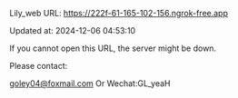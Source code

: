 Lily_web URL: https://222f-61-165-102-156.ngrok-free.app

Updated at: 2024-12-06 04:53:10

If you cannot open this URL, the server might be down.

Please contact: 

goley04@foxmail.com Or Wechat:GL_yeaH